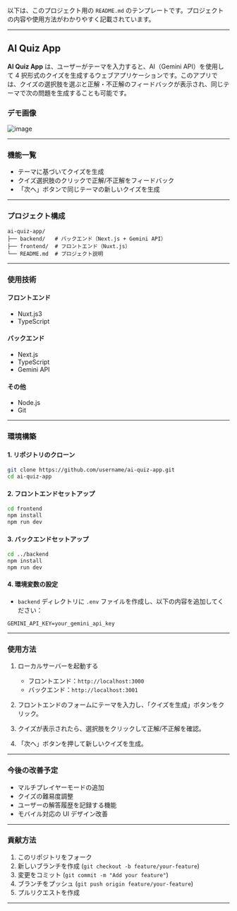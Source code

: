 以下は、このプロジェクト用の `README.md` のテンプレートです。プロジェクトの内容や使用方法がわかりやすく記載されています。

---

## AI Quiz App

**AI Quiz App** は、ユーザーがテーマを入力すると、AI（Gemini API）を使用して 4 択形式のクイズを生成するウェブアプリケーションです。このアプリでは、クイズの選択肢を選ぶと正解・不正解のフィードバックが表示され、同じテーマで次の問題を生成することも可能です。

### **デモ画像**

![image](https://github.com/user-attachments/assets/127139ad-c6a8-4fbd-81fe-ca0a844cd3a9)

---

### **機能一覧**

- テーマに基づいてクイズを生成
- クイズ選択肢のクリックで正解/不正解をフィードバック
- 「次へ」ボタンで同じテーマの新しいクイズを生成

---

### **プロジェクト構成**

```plaintext
ai-quiz-app/
├── backend/   # バックエンド（Next.js + Gemini API）
├── frontend/  # フロントエンド（Nuxt.js）
└── README.md  # プロジェクト説明
```

---

### **使用技術**

#### フロントエンド

- Nuxt.js3
- TypeScript

#### バックエンド

- Next.js
- TypeScript
- Gemini API

#### その他

- Node.js
- Git

---

### **環境構築**

#### 1. リポジトリのクローン

```bash
git clone https://github.com/username/ai-quiz-app.git
cd ai-quiz-app
```

#### 2. フロントエンドセットアップ

```bash
cd frontend
npm install
npm run dev
```

#### 3. バックエンドセットアップ

```bash
cd ../backend
npm install
npm run dev
```

#### 4. 環境変数の設定

- `backend` ディレクトリに `.env` ファイルを作成し、以下の内容を追加してください：

```env
GEMINI_API_KEY=your_gemini_api_key
```

---

### **使用方法**

1. ローカルサーバーを起動する

   - フロントエンド：`http://localhost:3000`
   - バックエンド：`http://localhost:3001`

2. フロントエンドのフォームにテーマを入力し、「クイズを生成」ボタンをクリック。

3. クイズが表示されたら、選択肢をクリックして正解/不正解を確認。

4. 「次へ」ボタンを押して新しいクイズを生成。

---

### **今後の改善予定**

- マルチプレイヤーモードの追加
- クイズの難易度調整
- ユーザーの解答履歴を記録する機能
- モバイル対応の UI デザイン改善

---

### **貢献方法**

1. このリポジトリをフォーク
2. 新しいブランチを作成 (`git checkout -b feature/your-feature`)
3. 変更をコミット (`git commit -m "Add your feature"`)
4. ブランチをプッシュ (`git push origin feature/your-feature`)
5. プルリクエストを作成

---
